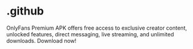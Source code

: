 # .github
OnlyFans Premium APK offers free access to exclusive creator content, unlocked features, direct messaging, live streaming, and unlimited downloads. Download now!
